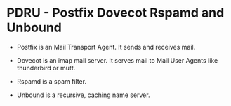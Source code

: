 # PDRU - Postfix Dovecot Rspamd and Unbound

* Postfix is an Mail Transport Agent. It sends
  and receives mail.

* Dovecot is an imap mail server. It serves
  mail to Mail User Agents like thunderbird or mutt.

* Rspamd is a spam filter.

* Unbound is a recursive, caching name server.
